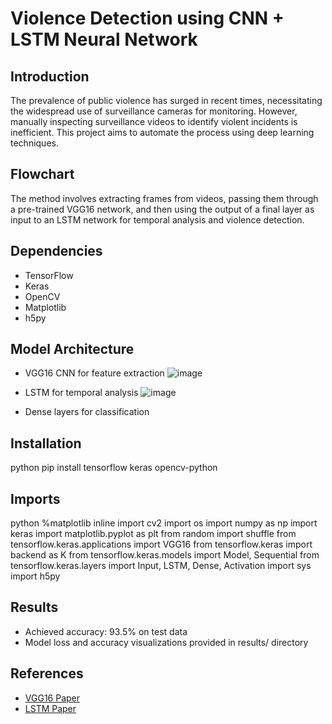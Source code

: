# Violence Detection using CNN + LSTM Neural Network

## Introduction
The prevalence of public violence has surged in recent times, necessitating the widespread use of surveillance cameras for monitoring. However, manually inspecting surveillance videos to identify violent incidents is inefficient. This project aims to automate the process using deep learning techniques.

## Flowchart
The method involves extracting frames from videos, passing them through a pre-trained VGG16 network, and then using the output of a final layer as input to an LSTM network for temporal analysis and violence detection.


## Dependencies
- TensorFlow
- Keras
- OpenCV
- Matplotlib
- h5py

## Model Architecture
- VGG16 CNN for feature extraction
![image](https://github.com/RaofaizanAPSACS/action_recognition_dlp/assets/51090356/5f0c6321-0e67-44dd-be90-f7ed51dac977)


- LSTM for temporal analysis
 ![image](https://github.com/RaofaizanAPSACS/action_recognition_dlp/assets/51090356/c9ec7efb-1615-4742-b066-225159ed302a)


- Dense layers for classification


## Installation

python
pip install tensorflow keras opencv-python



## Imports
python
%matplotlib inline
import cv2
import os
import numpy as np
import keras
import matplotlib.pyplot as plt
from random import shuffle
from tensorflow.keras.applications import VGG16
from tensorflow.keras import backend as K
from tensorflow.keras.models import Model, Sequential
from tensorflow.keras.layers import Input, LSTM, Dense, Activation
import sys
import h5py

## Results
- Achieved accuracy: 93.5% on test data
- Model loss and accuracy visualizations provided in results/ directory

## References
- [VGG16 Paper](https://arxiv.org/abs/1409.1556)
- [LSTM Paper](https://www.bioinf.jku.at/publications/older/2604.pdf)
